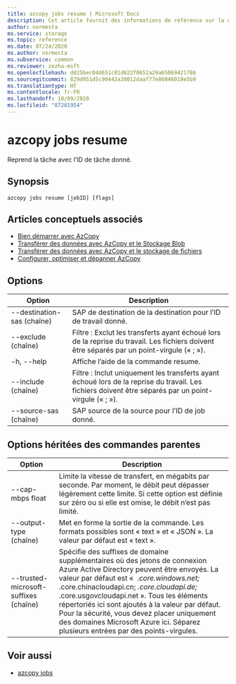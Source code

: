 ```yaml
---
title: azcopy jobs resume | Microsoft Docs
description: Cet article fournit des informations de référence sur la commande azcopy jobs resume.
author: normesta
ms.service: storage
ms.topic: reference
ms.date: 07/24/2020
ms.author: normesta
ms.subservice: common
ms.reviewer: zezha-msft
ms.openlocfilehash: dd25bec04d651c01d622f0652a29a65069421786
ms.sourcegitcommit: 829d951d5c90442a38012daaf77e86046018e5b9
ms.translationtype: HT
ms.contentlocale: fr-FR
ms.lasthandoff: 10/09/2020
ms.locfileid: "87281954"
---
```

# <a name="azcopy-jobs-resume"></a>azcopy jobs resume

Reprend la tâche avec l’ID de tâche donné.

## <a name="synopsis"></a>Synopsis

```azcopy
azcopy jobs resume [jobID] [flags]
```

## <a name="related-conceptual-articles"></a>Articles conceptuels associés

- [Bien démarrer avec AzCopy](storage-use-azcopy-v10.md)
- [Transférer des données avec AzCopy et le Stockage Blob](storage-use-azcopy-blobs.md)
- [Transférer des données avec AzCopy et le stockage de fichiers](storage-use-azcopy-files.md)
- [Configurer, optimiser et dépanner AzCopy](storage-use-azcopy-configure.md)

## <a name="options"></a>Options

|Option|Description|
|--|--|
|--destination-sas (chaîne)|SAP de destination de la destination pour l’ID de travail donné.|
|--exclude (chaîne)|Filtre : Exclut les transferts ayant échoué lors de la reprise du travail. Les fichiers doivent être séparés par un point-virgule (« ; »).|
|-h, --help|Affiche l’aide de la commande resume.|
|--include (chaîne)|Filtre : Inclut uniquement les transferts ayant échoué lors de la reprise du travail. Les fichiers doivent être séparés par un point-virgule (« ; »).|
|--source-sas (chaîne) |SAP source de la source pour l’ID de job donné.|

## <a name="options-inherited-from-parent-commands"></a>Options héritées des commandes parentes

|Option|Description|
|---|---|
|--cap-mbps float|Limite la vitesse de transfert, en mégabits par seconde. Par moment, le débit peut dépasser légèrement cette limite. Si cette option est définie sur zéro ou si elle est omise, le débit n’est pas limité.|
|--output-type (chaîne)|Met en forme la sortie de la commande. Les formats possibles sont « text » et « JSON ». La valeur par défaut est « text ».|
|--trusted-microsoft-suffixes (chaîne)   |Spécifie des suffixes de domaine supplémentaires où des jetons de connexion Azure Active Directory peuvent être envoyés.  La valeur par défaut est «  *.core.windows.net;* .core.chinacloudapi.cn; *.core.cloudapi.de;* .core.usgovcloudapi.net ». Tous les éléments répertoriés ici sont ajoutés à la valeur par défaut. Pour la sécurité, vous devez placer uniquement des domaines Microsoft Azure ici. Séparez plusieurs entrées par des points-virgules.|

## <a name="see-also"></a>Voir aussi

- [azcopy jobs](storage-ref-azcopy-jobs.md)
